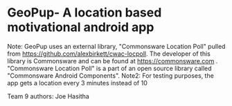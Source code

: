# GeoPup- A location based motivational android app

Note: GeoPup uses an external library, "Commonsware Location Poll" pulled from https://github.com/alexbirkett/cwac-locpoll. The developer of this library is Commonsware and can be found at https://commonsware.com . "Commonsware Location Poll" is a part of an open source library called "Commonsware Android Components".
Note2: For testing purposes, the app gets a location every 3 minutes instead of 10

Team 9
authors: Joe
Hasitha 